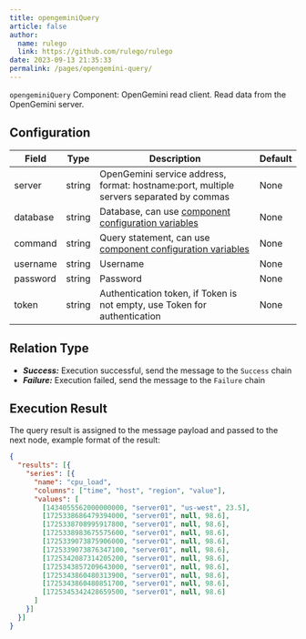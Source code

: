 ```yaml
---
title: opengeminiQuery
article: false
author: 
  name: rulego
  link: https://github.com/rulego/rulego
date: 2023-09-13 21:35:33
permalink: /pages/opengemini-query/
---
```


`opengeminiQuery` Component: <Badge text="v0.24.0+"/> OpenGemini read client. Read data from the OpenGemini server.

## Configuration

| Field    | Type   | Description                                                                             | Default |
|----------|--------|-----------------------------------------------------------------------------------------|---------|
| server   | string | OpenGemini service address, format: hostname:port, multiple servers separated by commas | None    |
| database | string | Database, can use [component configuration variables](/en/pages/baa05c/)                | None    |
| command  | string | Query statement, can use [component configuration variables](/en/pages/baa05c/)         | None    |
| username | string | Username                                                                                | None    |
| password | string | Password                                                                                | None    |
| token    | string | Authentication token, if Token is not empty, use Token for authentication               | None    |

## Relation Type

- ***Success:*** Execution successful, send the message to the `Success` chain
- ***Failure:*** Execution failed, send the message to the `Failure` chain

## Execution Result

The query result is assigned to the message payload and passed to the next node, 
example format of the result:

```json
{
  "results": [{
    "series": [{
      "name": "cpu_load",
      "columns": ["time", "host", "region", "value"],
      "values": [
        [1434055562000000000, "server01", "us-west", 23.5],
        [1725338686479394000, "server01", null, 98.6],
        [1725338708995917800, "server01", null, 98.6],
        [1725338983675575600, "server01", null, 98.6],
        [1725339073875906000, "server01", null, 98.6],
        [1725339073876347100, "server01", null, 98.6],
        [1725342087314205200, "server01", null, 98.6],
        [1725343857209643000, "server01", null, 98.6],
        [1725343860480313900, "server01", null, 98.6],
        [1725343860480851700, "server01", null, 98.6],
        [1725345342428659500, "server01", null, 98.6]
      ]
    }]
  }]
}
```